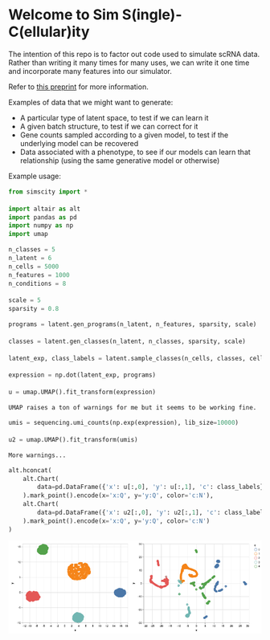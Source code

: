 # Welcome to Sim S(ingle)-C(ellular)ity

The intention of this repo is to factor out code used to simulate scRNA data. Rather than writing it many times for many uses, we can write it one time and incorporate many features into our simulator. 

Refer to [this preprint](https://www.biorxiv.org/content/10.1101/786269v1) for more information. 

Examples of data that we might want to generate:

 - A particular type of latent space, to test if we can learn it
 - A given batch structure, to test if we can correct for it
 - Gene counts sampled according to a given model, to test if the underlying model can be recovered
 - Data associated with a phenotype, to see if our models can learn that relationship (using the same generative model or otherwise)

Example usage:

```python
from simscity import *

import altair as alt
import pandas as pd
import numpy as np
import umap
```


```python
n_classes = 5
n_latent = 6
n_cells = 5000
n_features = 1000
n_conditions = 8

scale = 5
sparsity = 0.8
```


```python
programs = latent.gen_programs(n_latent, n_features, sparsity, scale)

classes = latent.gen_classes(n_latent, n_classes, sparsity, scale)

latent_exp, class_labels = latent.sample_classes(n_cells, classes, cells_per_class=1000)

expression = np.dot(latent_exp, programs)

u = umap.UMAP().fit_transform(expression)
```

    UMAP raises a ton of warnings for me but it seems to be working fine.


```python
umis = sequencing.umi_counts(np.exp(expression), lib_size=10000)

u2 = umap.UMAP().fit_transform(umis)
```

    More warnings...


```python
alt.hconcat(
    alt.Chart(
        data=pd.DataFrame({'x': u[:,0], 'y': u[:,1], 'c': class_labels})
    ).mark_point().encode(x='x:Q', y='y:Q', color='c:N'),
    alt.Chart(
        data=pd.DataFrame({'x': u2[:,0], 'y': u2[:,1], 'c': class_labels})
    ).mark_point().encode(x='x:Q', y='y:Q', color='c:N')
)
```

![png](examples/example.png)
